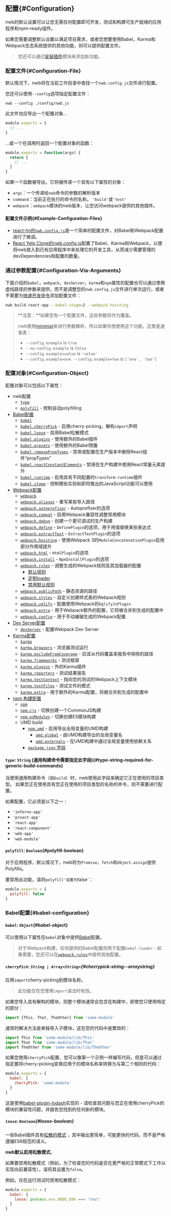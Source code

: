 ## 配置{#Configuration}

nwb的默认设置可以让您无需任何配置即可开发，测试和构建可生产就绪的应用程序和npm-ready组件。

如果您需要调整默认设置以满足项目需求，或者您想要使用Babel，Karma和Webpack生态系统提供的其他功能，则可以提供配置文件。

> 您还可以通过[安装插件](https://github.com/insin/nwb/blob/master/docs/Plugins.md#plugins)模块来添加新功能。

### 配置文件{#Configuration-File}

默认情况下，nwb将在当前工作目录中查找一个`nwb.config.js`文件进行配置。

您还可以使用`--config`选项指定配置文件：

```
nwb --config ./config/nwb.js
```

此文件也应导出一个配置对象...

```js
module.exports = {
  // ...
}
```

...或一个在调用时返回一个配置对象的函数：

```js
module.exports = function(args) {
  return {
    // ...
  }
}
```

如果一个函数被导出，它将被传递一个具有以下属性的对象：

- `args`：一个传递给`nwb`命令的参数的解析版本
- `command`：当前正在执行的命令的名称。 `'build'`或`'test'`
- `webpack`：`webpack`模块的nwb版本，让您访问webpack提供的其他插件。

#### 配置文件示例{#Example-Configuration-Files}

- [react-hn的`nwb.config.js`](https://github.com/insin/react-hn/blob/concat/nwb.config.js)是一个简单的配置文件，对Babel和Webpack配置进行了微调。
- [React Yelp Clone的nwb.config.js](https://github.com/insin/react-yelp-clone/blob/nwb/nwb.config.js)配置了Babel，Karma和Webpack，以便将nwb放入到已有应用程序中来处理它的开发工具，从而减少需要管理的devDependencies和配置的数量。

### 通过参数配置{#Configuration-Via-Arguments}

下面介绍的`babel`，`webpack`，`devServer`，`karma`和`npm`属性的配置也可以通过使用虚线路径的参数来提供，而不是调整您的`nwb.config.js`文件进行单次运行，或者不需要为[快速开发命令](https://github.com/insin/nwb/blob/master/docs/guides/QuickDevelopment.md#quick-development-with-nwb)添加配置文件：

```sh
nwb build-react-app --babel.stage=2 --webpack.hoisting
```

> **注意：**如果您有一个配置文件，这些参数将作为覆盖。
>
> nwb使用[minimist](https://github.com/substack/minimist)来进行参数解析，所以如果你想使用这个功能，这里是速查表：
>
> - `--config.example` is `true`
> - `--no-config.example` is `false`
> - `--config.example=value` is `'value'`
> - `--config.example=one --config.example=two` is `['one', 'two']`

### 配置对象{#Configuration-Object}

配置对象可以包括以下属性：

- nwb配置
  - [`type`](#type-string-required-for-generic-build-commands)
  - [`polyfill`](#polyfill-boolean) - 控制自动polyfilling
- [Babel配置](#babel-configuration)
  - [`babel`](#babel-object)
  - [`babel.cherryPick`](#cherrypick-string--arraystring) - 启用cherry-picking，解构`import`声明
  - [`babel.loose`](#loose-boolean) - 启用Babel松散模式
  - [`babel.plugins`](#plugins-string--array) - 使用额外的Babel插件
  - [`babel.presets`](#presets-string--array) - 使用额外的Babel预置
  - [`babel.removePropTypes`](#removeproptypes-object--false) - 禁用或配置在生产版本中删除React组件“propTypes”
  - [`babel.reactConstantElements`](#reactconstantelements-false) - 禁用在生产构建中使用React常量元素提升
  - [`babel.runtime`](#runtime-string--boolean) - 启用具有不同配置的`transform-runtime`插件
  - [`babel.stage`](#stage-number--false) - 控制哪些实验和即将推出的JavaScript功能可以使用
- [Webpack配置](#webpack-configuration)
  - [`webpack`](#webpack-object)
  - [`webpack.aliases`](#aliases-object) - 重写某些导入路径
  - [`webpack.autoprefixer`](#autoprefixer-string--object) - Autoprefixer的选项
  - [`webpack.compat`](#compat-object) - 启用Webpack兼容性调整常用模块
  - [`webpack.debug`](#debug-boolean) - 创建一个更可调试的生产构建
  - [`webpack.define`](#define-object) - `DefinePlugin`的选项，用于用值替换某些表达式
  - [`webpack.extractText`](#extracttext-object--boolean) - `ExtractTextPlugin`的选项
  - [`webpack.hoisting`](#hoisting-boolean) - 使用Webpack 3的`ModuleConcatenationPlugin`启用部分作用域提升
  - [`webpack.html`](#html-object) - `HtmlPlugin`的选项
  - [`webpack.install`](#install-object) - `NpmInstallPlugin`的选项
  - [`webpack.rules`](#rules-object) - 调整生成的Webpack规则及其加载器的配置
    - [默认规则](#default-rules)
    - [定制loader](#customising-loaders)
    - [禁用默认规则](#disabling-default-rules)
  - [`webpack.publicPath`](#publicpath-string) - 静态资源的路径
  - [`webpack.styles`](#styles-object--false--old) - 自定义创建样式表的Webpack规则
  - [`webpack.uglify`](#uglify-object--false) - 配置使用Webpack的`UglifyJsPlugin`
  - [`webpack.extra`](#extra-object) - 用于Webpack额外的配置，它将被合并到生成的配置中
  - [`webpack.config`](#config-function) - 用于手动编辑生成的Webpack配置
- [Dev Server配置](#dev-server-configuration)
  - [`devServer`](#devserver-object) - 配置Webpack Dev Server
- [Karma配置](#karma-configuration)
  - [`karma`](#karma-object)
  - [`karma.browsers`](#browsers-arraystring--plugin) - 浏览器测试运行
  - [`karma.excludeFromCoverage`](#excludefromcoverage-string--arraystring) - 应该从代码覆盖率报告中排除的路径
  - [`karma.frameworks`](#frameworks-arraystring--plugin) - 测试框架
  - [`karma.plugins`](#plugins-arrayplugin) - 外的Karma插件
  - [`karma.reporters`](#reporters-arraystring--plugin) - 测试结果报告
  - [`karma.testContext`](#testcontext-string) - 指向您的测试的Webpack上下文模块
  - [`karma.testFiles`](#testfiles-string--arraystring) - 测试文件的模式
  - [`karma.extra`](#extra-object-1) - 用于额外的Karma配置，将被合并到生成的配置中
- [npm 构建配置](#npm-build-configuration)
  - [`npm`](#npm-object)
  - [`npm.cjs`](#esmodules-boolean) - 切换创建一个CommonJS构建
  - [`npm.esModules`](#esmodules-boolean) - 切换创建ES模块构建
  - UMD build
    - [`npm.umd`](#umd-string--object) - 启用导出全局变量的UMD构建
      - [`umd.global`](#global-string) - 由UMD构建导出的全局变量名
      - [`umd.externals`](#externals-object) - 在UMD构建中通过全局变量使用依赖关系
    - [`package.json` 字段](#packagejson-umd-banner-configuration)


#### `type`: `String` (通用构建命令需要指定此字段){#type-string-required-for-generic-build-commands}

当使用通用构建命令（如`build`）时，nwb使用此字段来确定它正在使用的项目类型。 如果您正在使用具有您正在使用的项目类型的名称的命令，则不需要进行配置。

如果配置，它必须是以下之一：

- `'inferno-app'`
- `'preact-app'`
- `'react-app'`
- `'react-component'`
- `'web-app'`
- `'web-module'`

#### `polyfill`: `Boolean`{#polyfill-boolean}

对于应用程序，默认情况下，nwb将为`Promise`，`fetch`和`Object.assign`提供Polyfills。

要禁用此功能，请将`polyfill'设置为`false`：

```js
module.exports = {
  polyfill: false
}
```

### Babel配置{#babel-configuration}

#### `babel`: `Object`{#babel-object}

可以使用以下属性在`babel`对象中提供[Babel](https://babeljs.io/)配置。

> 对于Webpack构建，任何提供的Babel配置将用于配置`babel-loader` - 如果需要，您还可以在[`webpack.rules`](#rules-object)中提供其他配置。

##### `cherryPick`: `String | Array<String>`{#cherrypick-string--arraystring}

应用`import`cherry-picking到模块名称。

> 此功能仅在您使用`import`语法时有效。

如果您导入具有解构的模块，则整个模块通常会包含在构建中，即使您只使用特定的部分：

```js
import {This, That, TheOther} from 'some-module'
```

通常的解决方法是单独导入子模块，这在您的代码中是繁琐的：

```js
import This from 'some-module/lib/This'
import That from 'some-module/lib/That'
import TheOther from 'some-module/lib/TheOther'
```

如果您使用`cherryPick`配置，您可以像第一个示例一样编写代码，但是可以通过指定要将cherry-picking变换应用于的模块名称来转换为与第二个相同的代码：

```js
module.exports = {
  babel: {
    cherryPick: 'some-module'
  }
}
```

这是使用[babel-plugin-lodash](https://github.com/lodash/babel-plugin-lodash)实现的 - 请检查其问题与您正在使用cherryPick的模块的兼容性问题，并报告您找到的任何新的模块。

##### `loose`: `Boolean`{#loose-boolean}

一些Babel插件具有[松散的模式](http://www.2ality.com/2015/12/babel6-loose-mode.html) ，其中输出更简单，可能更快的代码，而不是严格遵循ES6规范的语义。

**nwb默认启用松散模式**。

如果要禁用松散模式（例如，为了检查您的代码是否在更严格的正常模式下工作以实现向前兼容性），请将其设置为`false`。

例如，仅在运行测试时禁用松散模式：

```js
module.exports = {
  babel: {
    loose: process.env.NODE_ENV === 'test'
  }
}
```

